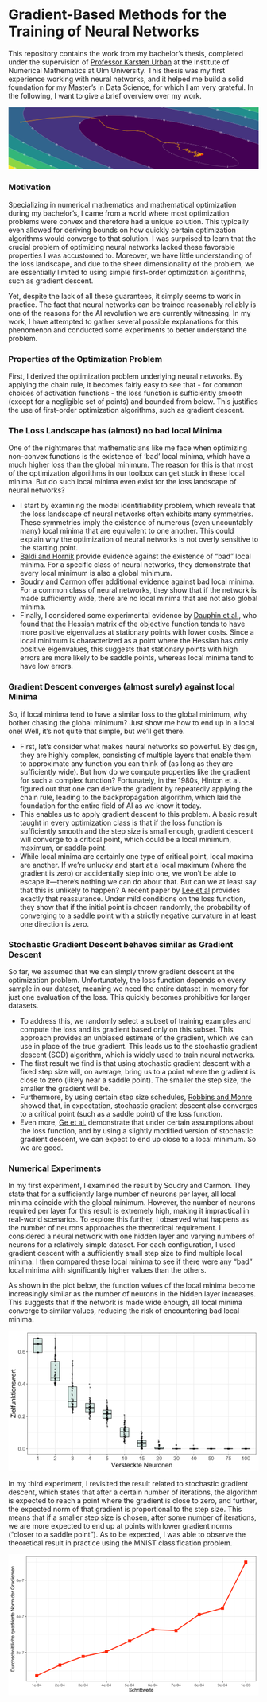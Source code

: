 # Gradient-Based Methods for the Training of Neural Networks

This repository contains the work from my bachelor’s thesis, completed under the supervision of [Professor Karsten Urban](https://www.uni-ulm.de/mawi/institut-fuer-numerische-mathematik/institut/mitarbeiter/prof-dr-karsten-urban/) at the Institute of Numerical Mathematics at Ulm University. This thesis was my first experience working with neural networks, and it helped me build a solid foundation for my Master’s in Data Science, for which I am very grateful. In the following, I want to give a brief overview over my work.

![Alt text](assets/stochastic_gradient_descent.png)

### Motivation
Specializing in numerical mathematics and mathematical optimization during my bachelor’s, I came from a world where most optimization problems were convex and therefore had a unique solution. This typically even allowed for deriving bounds on how quickly certain optimization algorithms would converge to that solution. I was surprised to learn that the crucial problem of optimizing neural networks lacked these favorable properties I was accustomed to. Moreover, we have little understanding of the loss landscape, and due to the sheer dimensionality of the problem, we are essentially limited to using simple first-order optimization algorithms, such as gradient descent.

Yet, despite the lack of all these guarantees, it simply seems to work in practice. The fact that neural networks can be trained reasonably reliably is one of the reasons for the AI revolution we are currently witnessing. In my work, I have attempted to gather several possible explanations for this phenomenon and conducted some experiments to better understand the problem.

### Properties of the Optimization Problem

First, I derived the optimization problem underlying neural networks. By applying the chain rule, it becomes fairly easy to see that - for common choices of activation functions - the loss function is sufficiently smooth (except for a negligible set of points) and bounded from below. This justifies the use of first-order optimization algorithms, such as gradient descent.

### The Loss Landscape has (almost) no bad local Minima

One of the nightmares that mathematicians like me face when optimizing non-convex functions is the existence of ‘bad’ local minima, which have a much higher loss than the global minimum. The reason for this is that most of the optimization algorithms in our toolbox can get stuck in these local minima. But do such local minima even exist for the loss landscape of neural networks?

- I start by examining the model identifiability problem, which reveals that the loss landscape of neural networks often exhibits many symmetries. These symmetries imply the existence of numerous (even uncountably many) local minima that are equivalent to one another. This could explain why the optimization of neural networks is not overly sensitive to the starting point.
- [Baldi and Hornik](http://www.vision.jhu.edu/teaching/learning/deeplearning19/assets/Baldi_Hornik-89.pdf) provide evidence against the existence of “bad” local minima. For a specific class of neural networks, they demonstrate that every local minimum is also a global minimum.
- [Soudry and Carmon](https://arxiv.org/abs/1605.08361) offer additional evidence against bad local minima. For a common class of neural networks, they show that if the network is made sufficiently wide, there are no local minima that are not also global minima.
- Finally, I considered some experimental evidence by [Dauphin et al.](https://arxiv.org/abs/1406.2572), who found that the Hessian matrix of the objective function tends to have more positive eigenvalues at stationary points with lower costs. Since a local minimum is characterized as a point where the Hessian has only positive eigenvalues, this suggests that stationary points with high errors are more likely to be saddle points, whereas local minima tend to have low errors.

### Gradient Descent converges (almost surely) against local Minima

So, if local minima tend to have a similar loss to the global minimum, why bother chasing the global minimum? Just show me how to end up in a local one! Well, it’s not quite that simple, but we’ll get there.

- First, let’s consider what makes neural networks so powerful. By design, they are highly complex, consisting of multiple layers that enable them to approximate any function you can think of (as long as they are sufficiently wide). But how do we compute properties like the gradient for such a complex function? Fortunately, in the 1980s, Hinton et al. figured out that one can derive the gradient by repeatedly applying the chain rule, leading to the backpropagation algorithm, which laid the foundation for the entire field of AI as we know it today.
- This enables us to apply gradient descent to this problem. A basic result taught in every optimization class is that if the loss function is sufficiently smooth and the step size is small enough, gradient descent will converge to a critical point, which could be a local minimum, maximum, or saddle point.
- While local minima are certainly one type of critical point, local maxima are another. If we’re unlucky and start at a local maximum (where the gradient is zero) or accidentally step into one, we won’t be able to escape it—there’s nothing we can do about that. But can we at least say that this is unlikely to happen?  A recent paper by [Lee et al](https://arxiv.org/abs/1602.04915) provides exactly that reassurance. Under mild conditions on the loss function, they show that if the initial point is chosen randomly, the probability of converging to a saddle point with a strictly negative curvature in at least one direction is zero.

### Stochastic Gradient Descent behaves similar as Gradient Descent

So far, we assumed that we can simply throw gradient descent at the optimization problem. Unfortunately, the loss function depends on every sample in our dataset, meaning we need the entire dataset in memory for just one evaluation of the loss. This quickly becomes prohibitive for larger datasets.

- To address this, we randomly select a subset of training examples and compute the loss and its gradient based only on this subset. This approach provides an unbiased estimate of the gradient, which we can use in place of the true gradient. This leads us to the stochastic gradient descent (SGD) algorithm, which is widely used to train neural networks.
- The first result we find is that using stochastic gradient descent with a fixed step size will, on average, bring us to a point where the gradient is close to zero (likely near a saddle point). The smaller the step size, the smaller the gradient will be.
- Furthermore, by using certain step size schedules, [Robbins and Monro](https://projecteuclid.org/journals/annals-of-mathematical-statistics/volume-22/issue-3/A-Stochastic-Approximation-Method/10.1214/aoms/1177729586.full) showed that, in expectation, stochastic gradient descent also converges to a critical point (such as a saddle point) of the loss function.
- Even more, [Ge et al.](https://arxiv.org/abs/1503.02101) demonstrate that under certain assumptions about the loss function, and by using a slightly modified version of stochastic gradient descent, we can expect to end up close to a local minimum. So we are good.

### Numerical Experiments

In my first experiment, I examined the result by Soudry and Carmon. They state that for a sufficiently large number of neurons per layer, all local minima coincide with the global minimum. However, the number of neurons required per layer for this result is extremely high, making it impractical in real-world scenarios. To explore this further, I observed what happens as the number of neurons approaches the theoretical requirement. I considered a neural network with one hidden layer and varying numbers of neurons for a relatively simple dataset. For each configuration, I used gradient descent with a sufficiently small step size to find multiple local minima. I then compared these local minima to see if there were any “bad” local minima with significantly higher values than the others.

As shown in the plot below, the function values of the local minima become increasingly similar as the number of neurons in the hidden layer increases. This suggests that if the network is made wide enough, all local minima converge to similar values, reducing the risk of encountering bad local minima.

![Alt text](assets/experiment_1.png)

In my third experiment, I revisited the result related to stochastic gradient descent, which states that after a certain number of iterations, the algorithm is expected to reach a point where the gradient is close to zero, and further, the expected norm of that gradient is proportional to the step size. This means that if a smaller step size is chosen, after some number of iterations, we are more expected to end up at points with lower gradient norms (“closer to a saddle point”). As to be expected, I was able to observe the theoretical result in practice using the MNIST classification problem.

![Alt text](assets/experiment_3.png)
